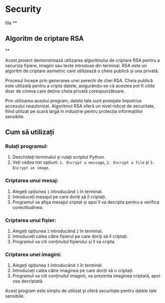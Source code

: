 # Security
file
**

## Algoritm de criptare RSA

**

Acest proiect demonstrează utilizarea algoritmului de criptare RSA pentru a securiza fișiere, imagini sau texte introduse din terminal. RSA este un algoritm de criptare asimetric care utilizează o cheie publică și una privată.

Procesul începe prin generarea unei perechi de chei RSA. Cheia publică este utilizată pentru a cripta datele, asigurându-se că acestea pot fi citite doar de cineva care deține cheia privată corespunzătoare. 

Prin utilizarea acestui program, datele tale sunt protejate împotriva accesului neautorizat. Algoritmul RSA oferă un nivel ridicat de securitate, fiind utilizat pe scară largă în industrie pentru protecția informațiilor sensibile.

## Cum să utilizați

### Rulați programul:

1.  Deschideți terminalul și rulați scriptul Python.
2.  Veți vedea trei opțiuni: `1. Encrypt a message`, `2. Encrypt a file` și `3. Encrypt an image`.

### Criptarea unui mesaj:

1.  Alegeți opțiunea `1` introducând `1` în terminal.
2.  Introduceți mesajul pe care doriți să îl criptați.
3.  Programul va afișa mesajul criptat și apoi îl va decripta pentru a verifica corectitudinea.

### Criptarea unui fișier:

1.  Alegeți opțiunea `2` introducând `2` în terminal.
2.  Introduceți calea către fișierul pe care doriți să îl criptați.
3.  Programul va citi conținutul fișierului și îl va cripta 

### Criptarea unei imagini:

1.  Alegeți opțiunea `3` introducând `3` în terminal.
2.  Introduceți calea către imaginea pe care doriți să o criptați.
3.  Programul va citi conținutul imaginii, va prezenta imaginea criptată, apoi cea decriptată.

Acest program este simplu de utilizat și oferă securitate pentru datele tale sensibile.

